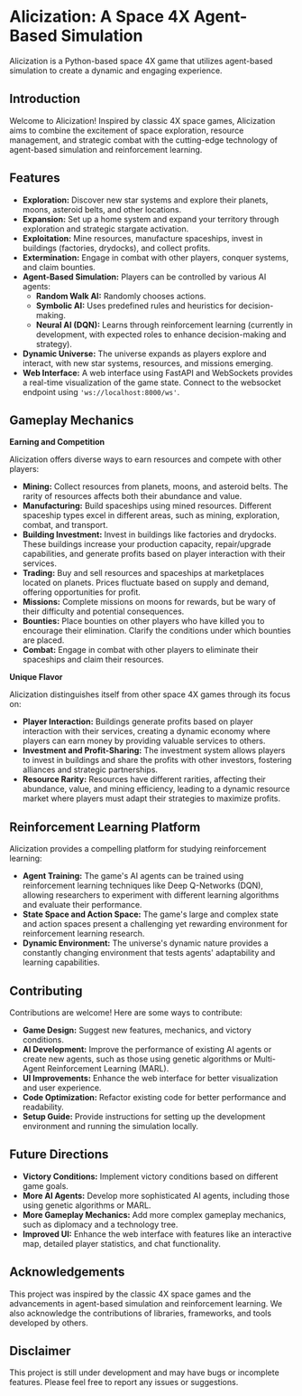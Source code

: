 # Alicization: A Space 4X Agent-Based Simulation

Alicization is a Python-based space 4X game that utilizes agent-based simulation to create a dynamic and engaging experience.

## Introduction

Welcome to Alicization! Inspired by classic 4X space games, Alicization aims to combine the excitement of space exploration, resource management, and strategic combat with the cutting-edge technology of agent-based simulation and reinforcement learning.

## Features

* **Exploration:** Discover new star systems and explore their planets, moons, asteroid belts, and other locations.
* **Expansion:** Set up a home system and expand your territory through exploration and strategic stargate activation.
* **Exploitation:** Mine resources, manufacture spaceships, invest in buildings (factories, drydocks), and collect profits.
* **Extermination:** Engage in combat with other players, conquer systems, and claim bounties.
* **Agent-Based Simulation:** Players can be controlled by various AI agents:
    * **Random Walk AI:** Randomly chooses actions.
    * **Symbolic AI:** Uses predefined rules and heuristics for decision-making.
    * **Neural AI (DQN):** Learns through reinforcement learning (currently in development, with expected roles to enhance decision-making and strategy).
* **Dynamic Universe:** The universe expands as players explore and interact, with new star systems, resources, and missions emerging.
* **Web Interface:** A web interface using FastAPI and WebSockets provides a real-time visualization of the game state. Connect to the websocket endpoint using `'ws://localhost:8000/ws'`.

## Gameplay Mechanics

**Earning and Competition**

Alicization offers diverse ways to earn resources and compete with other players:

* **Mining:** Collect resources from planets, moons, and asteroid belts. The rarity of resources affects both their abundance and value.
* **Manufacturing:** Build spaceships using mined resources. Different spaceship types excel in different areas, such as mining, exploration, combat, and transport.
* **Building Investment:** Invest in buildings like factories and drydocks. These buildings increase your production capacity, repair/upgrade capabilities, and generate profits based on player interaction with their services.
* **Trading:** Buy and sell resources and spaceships at marketplaces located on planets. Prices fluctuate based on supply and demand, offering opportunities for profit.
* **Missions:** Complete missions on moons for rewards, but be wary of their difficulty and potential consequences.
* **Bounties:** Place bounties on other players who have killed you to encourage their elimination. Clarify the conditions under which bounties are placed.
* **Combat:** Engage in combat with other players to eliminate their spaceships and claim their resources.

**Unique Flavor**

Alicization distinguishes itself from other space 4X games through its focus on:

* **Player Interaction:** Buildings generate profits based on player interaction with their services, creating a dynamic economy where players can earn money by providing valuable services to others.
* **Investment and Profit-Sharing:** The investment system allows players to invest in buildings and share the profits with other investors, fostering alliances and strategic partnerships.
* **Resource Rarity:** Resources have different rarities, affecting their abundance, value, and mining efficiency, leading to a dynamic resource market where players must adapt their strategies to maximize profits.

## Reinforcement Learning Platform

Alicization provides a compelling platform for studying reinforcement learning:

* **Agent Training:** The game's AI agents can be trained using reinforcement learning techniques like Deep Q-Networks (DQN), allowing researchers to experiment with different learning algorithms and evaluate their performance.
* **State Space and Action Space:** The game's large and complex state and action spaces present a challenging yet rewarding environment for reinforcement learning research.
* **Dynamic Environment:** The universe's dynamic nature provides a constantly changing environment that tests agents' adaptability and learning capabilities.

## Contributing

Contributions are welcome! Here are some ways to contribute:

* **Game Design:** Suggest new features, mechanics, and victory conditions.
* **AI Development:** Improve the performance of existing AI agents or create new agents, such as those using genetic algorithms or Multi-Agent Reinforcement Learning (MARL).
* **UI Improvements:** Enhance the web interface for better visualization and user experience.
* **Code Optimization:** Refactor existing code for better performance and readability.
* **Setup Guide:** Provide instructions for setting up the development environment and running the simulation locally.

## Future Directions

* **Victory Conditions:** Implement victory conditions based on different game goals.
* **More AI Agents:** Develop more sophisticated AI agents, including those using genetic algorithms or MARL.
* **More Gameplay Mechanics:** Add more complex gameplay mechanics, such as diplomacy and a technology tree.
* **Improved UI:** Enhance the web interface with features like an interactive map, detailed player statistics, and chat functionality.

## Acknowledgements

This project was inspired by the classic 4X space games and the advancements in agent-based simulation and reinforcement learning. We also acknowledge the contributions of libraries, frameworks, and tools developed by others.

## Disclaimer

This project is still under development and may have bugs or incomplete features. Please feel free to report any issues or suggestions.
